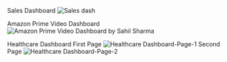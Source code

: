 Sales Dashboard
![Sales dash](https://github.com/user-attachments/assets/0c752dc8-f49b-4cf6-a138-7111e459f445)

Amazon Prime Video Dashboard
![Amazon Prime Video Dashboard by Sahil Sharma](https://github.com/user-attachments/assets/0cf02271-4082-49d9-9b65-4762f1921a87)

Healthcare Dashboard
   First Page
    ![Healthcare Dashboard-Page-1](https://github.com/user-attachments/assets/a4ffad9d-ae8e-4157-aa05-5200acfd7bdc)
   Second Page
    ![Healthcare Dashboard-Page-2](https://github.com/user-attachments/assets/8f850a77-8ba1-419d-a09a-95d64bf8934e)

    

